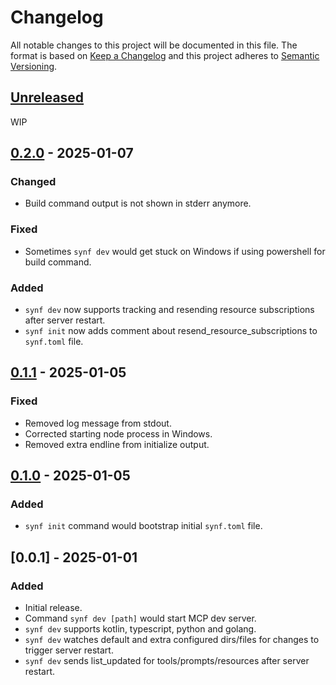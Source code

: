 # Changelog

All notable changes to this project will be documented in this file.
The format is based on [Keep a Changelog](http://keepachangelog.com/)
and this project adheres to [Semantic Versioning](http://semver.org/).

<!-- next-header -->

## [Unreleased]

WIP

## [0.2.0] - 2025-01-07

### Changed

- Build command output is not shown in stderr anymore.

### Fixed

- Sometimes `synf dev` would get stuck on Windows if using powershell for build command.

### Added

- `synf dev` now supports tracking and resending resource subscriptions after server restart.
- `synf init` now adds comment about resend_resource_subscriptions to `synf.toml` file.

## [0.1.1] - 2025-01-05

### Fixed

- Removed log message from stdout.
- Corrected starting node process in Windows.
- Removed extra endline from initialize output.

## [0.1.0] - 2025-01-05

### Added

- `synf init` command would bootstrap initial `synf.toml` file.

## [0.0.1] - 2025-01-01

### Added

- Initial release.
- Command `synf dev [path]` would start MCP dev server.
- `synf dev` supports kotlin, typescript, python and golang.
- `synf dev` watches default and extra configured dirs/files for changes to trigger server restart. 
- `synf dev` sends list_updated for tools/prompts/resources after server restart.

<!-- next-url -->
[Unreleased]: https://github.com/strowk/synf/compare/v0.2.0...HEAD
[0.2.0]: https://github.com/strowk/synf/compare/v0.1.1...v0.2.0
[0.1.1]: https://github.com/strowk/synf/compare/v0.1.0...v0.1.1
[0.1.0]: https://github.com/strowk/synf/compare/v0.0.1...v0.1.0
[0.1.0]: https://github.com/strowk/synf/releases/tag/v0.1.0
